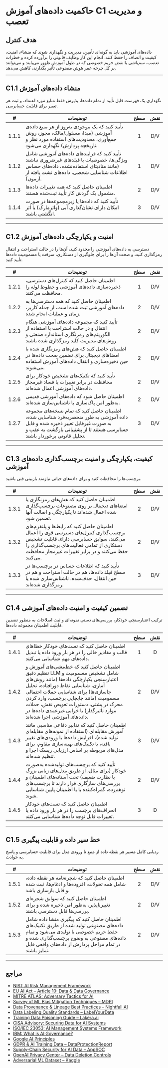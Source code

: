 # حاکمیت داده‌های آموزش C1 و مدیریت تعصب

## هدف کنترل

داده‌های آموزشی باید به گونه‌ای تأمین، مدیریت و نگهداری شوند که منشاء، امنیت، کیفیت و انصاف را حفظ کنند. انجام این کار وظایف قانونی را برآورده کرده و خطرات تعصب، سم‌پاشی یا نقض حریم خصوصی که در طول آموزش ظهور می‌یابند و می‌توانند بر کل چرخه عمر هوش مصنوعی تأثیر بگذارند، کاهش می‌دهد.

---

## C1.1 منشاء داده‌های آموزش

نگهداری یک فهرست قابل تأیید از تمام داده‌ها، پذیرش فقط منابع مورد اعتماد، و ثبت هر تغییر برای قابلیت حسابرسی.

|   #   | توضیحات                                                                                                                                                                                   | سطح | نقش |
| :---: | ----------------------------------------------------------------------------------------------------------------------------------------------------------------------------------------- | :-: | :-: |
| 1.1.1 | تأیید کنید که یک موجودی به‌روز از هر منبع داده‌ی آموزشی (مبدا، مسئول/مالک، مجوز، روش جمع‌آوری، محدودیت‌های استفاده مورد نظر و تاریخچه پردازش) نگهداری می‌شود.                             |  1  | D/V |
| 1.1.2 | تأیید کنید که فرایندهای داده‌های آموزشی شامل ویژگی‌ها، خصوصیات یا فیلدهای غیرضروری نباشند (مانند متادیتای استفاده‌نشده، داده‌های حساس اطلاعات شناسایی شخصی، داده‌های نشت یافته از آزمون). |  1  | D/V |
| 1.1.3 | اطمینان حاصل کنید که همه تغییرات داده‌ها مشمول یک گردش کار تأیید ثبت‌شده هستند.                                                                                                           |  2  | D/V |
| 1.1.4 | تأیید کنید که داده‌ها یا زیرمجموعه‌ها در صورت امکان دارای نشان‌گذاری آبی (واترمارک) یا اثر انگشتی باشند.                                                                                  |  3  | D/V |

---

## C1.2 امنیت و یکپارچگی داده‌های آموزش

دسترسی به داده‌های آموزشی را محدود کنید، آن‌ها را در حالت استراحت و انتقال رمزگذاری کنید، و صحت آن‌ها را برای جلوگیری از دستکاری، سرقت یا مسمومیت داده‌ها تأیید کنید.

|   #   | توضیحات                                                                                                                                                                                                | سطح | نقش |
| :---: | ------------------------------------------------------------------------------------------------------------------------------------------------------------------------------------------------------ | :-: | :-: |
| 1.2.1 | اطمینان حاصل کنید که کنترل‌های دسترسی، ذخیره‌سازی داده‌های آموزشی و خطوط لوله را محافظت می‌کنند.                                                                                                       |  1  | D/V |
| 1.2.2 | اطمینان حاصل کنید که همه دسترسی‌ها به داده‌های آموزشی ثبت شده است، از جمله کاربر، زمان و عملیات انجام شده.                                                                                             |  2  | D/V |
| 1.2.3 | تأیید کنید که مجموعه داده‌های آموزشی هنگام انتقال و در حالت استراحت با استفاده از الگوریتم‌های رمزنگاری استاندارد صنعتی و روش‌های مدیریت کلید رمزگذاری شده باشند.                                      |  2  | D/V |
| 1.2.4 | اطمینان حاصل کنید که هش‌های رمزنگاری شده یا امضاهای دیجیتال برای تضمین صحت داده‌ها در حین ذخیره‌سازی و انتقال داده‌های آموزش استفاده می‌شوند.                                                          |  2  | D/V |
| 1.2.5 | تأیید کنید که تکنیک‌های تشخیص خودکار برای محافظت در برابر تغییرات یا فساد غیرمجاز داده‌های آموزشی اعمال شده‌اند.                                                                                       |  2  | D/V |
| 1.2.6 | اطمینان حاصل شود که داده‌های آموزشی قدیمی به‌طور امن پاک‌سازی یا ناشناس‌سازی شده‌اند.                                                                                                                  |  2  | D/V |
| 1.2.7 | اطمینان حاصل کنید که تمام نسخه‌های مجموعه داده آموزشی به طور منحصربه‌فرد شناسایی شده، به صورت غیرقابل تغییر ذخیره شده و قابل حسابرسی هستند تا از پشتیبانی بازگشت به عقب و تحلیل قانونی برخوردار باشند. |  3  | D/V |

---

## C1.3 کیفیت، یکپارچگی و امنیت برچسب‌گذاری داده‌های آموزشی

برچسب‌ها را محافظت کنید و برای داده‌های حیاتی نیازمند بازبینی فنی باشید.

|   #   | توضیحات                                                                                                                                                                                                                         | سطح | نقش |
| :---: | ------------------------------------------------------------------------------------------------------------------------------------------------------------------------------------------------------------------------------- | :-: | :-: |
| 1.3.1 | اطمینان حاصل کنید که هش‌های رمزنگاری یا امضاهای دیجیتال بر روی مصنوعات برچسب‌گذاری شده اعمال شده‌اند تا یکپارچگی و اصالت آنها تضمین شود.                                                                                        |  2  | D/V |
| 1.3.2 | اطمینان حاصل کنید که رابط‌ها و پلتفرم‌های برچسب‌گذاری کنترل‌های دسترسی قوی را اعمال می‌کنند، سوابق حسابرسی دارای قابلیت تشخیص دستکاری از تمامی فعالیت‌های برچسب‌گذاری را حفظ می‌کنند و در برابر تغییرات غیرمجاز محافظت می‌کنند. |  2  | D/V |
| 1.3.3 | تأیید کنید که اطلاعات حساس در برچسب‌ها در سطح فیلد داده‌ها، هم در حالت استراحت و هم در حین انتقال، حذف‌شده، ناشناس‌سازی شده یا رمزگذاری شده‌اند.                                                                                |  3  | D/V |

---

## C1.4 تضمین کیفیت و امنیت داده‌های آموزشی

ترکیب اعتبارسنجی خودکار، بررسی‌های دستی نمونه‌ای و ثبت اصلاحات به منظور تضمین قابلیت اطمینان مجموعه داده‌ها.

|   #   | توضیحات                                                                                                                                                                                                                                                                                                                                                     | سطح | نقش |
| :---: | ----------------------------------------------------------------------------------------------------------------------------------------------------------------------------------------------------------------------------------------------------------------------------------------------------------------------------------------------------------- | :-: | :-: |
| 1.4.1 | اطمینان حاصل کنید که تست‌های خودکار خطاهای قالب و مقادیر خالی را در هر بار ورود داده یا تبدیل داده‌های مهم شناسایی می‌کنند.                                                                                                                                                                                                                                 |  1  |  D  |
| 1.4.2 | اطمینان حاصل کنید که خط‌مشی‌های آموزش و تنظیم دقیق LLM شامل تشخیص مسمومیت و اعتبارسنجی یکپارچگی داده‌ها (مانند روش‌های آماری، شناسایی نقاط دورافتاده، تحلیل جاسازی‌ها) برای شناسایی حملات احتمالی مسمومیت (مانند جابجایی برچسب، وارد کردن محرک در پشتی، دستورات تعویض نقش، حملات موارد تاثیرگذار) یا خرابی غیرعمدی داده‌ها در داده‌های آموزشی اجرا شده‌اند. |  2  | D/V |
| 1.4.3 | اطمینان حاصل کنید که تدابیر دفاعی مناسبی مانند آموزش مقابله‌ای (استفاده از نمونه‌های مقابله‌ای تولید شده)، افزایش داده‌ها با ورودی‌های تغییر یافته، یا تکنیک‌های بهینه‌سازی مقاوم، برای مدل‌های مربوطه بر اساس ارزیابی ریسک اجرا و تنظیم شده‌اند.                                                                                                           |  3  | D/V |
| 1.4.4 | تأیید کنید که برچسب‌های تولیدشده به‌صورت خودکار (برای مثال، از طریق مدل‌های زبانی بزرگ یا نظارت ضعیف) تحت آستانه‌های اطمینان و بررسی‌های سازگاری قرار دارند تا برچسب‌های توهم‌زده، گمراه‌کننده یا با اطمینان پایین شناسایی شوند.                                                                                                                            |  2  | D/V |
| 1.4.5 | اطمینان حاصل کنید که تست‌های خودکار انحراف‌های برچسب را در هر بار ورود داده یا تغییرات قابل توجه داده‌ها شناسایی می‌کنند.                                                                                                                                                                                                                                   |  3  |  D  |

---

## C1.5 خط سیر داده و قابلیت پیگیری

ردیابی کامل مسیر هر نقطه داده از منبع تا ورودی مدل برای قابلیت حسابرسی و پاسخ به حوادث.

|   #   | توضیحات                                                                                                                                                                                                                          | سطح | نقش |
| :---: | -------------------------------------------------------------------------------------------------------------------------------------------------------------------------------------------------------------------------------- | :-: | :-: |
| 1.5.1 | اطمینان حاصل کنید که شجره‌نامه هر نقطه داده، شامل همه تحولات، افزوده‌ها و ادغام‌ها، ثبت شده و قابل بازسازی باشد.                                                                                                                 |  2  | D/V |
| 1.5.2 | اطمینان حاصل کنید که سوابق شجره‌ای تغییرناپذیر، به‌طور امن ذخیره شده و برای بررسی‌ها قابل دسترسی باشند.                                                                                                                          |  2  | D/V |
| 1.5.3 | اطمینان حاصل کنید که پیگیری منشا داده شامل داده‌های مصنوعی تولید شده از طریق تکنیک‌های حفظ حریم خصوصی یا تولیدی می‌شود و تمام داده‌های مصنوعی به وضوح برچسب‌گذاری شده و در تمام مراحل پردازش از داده‌های واقعی قابل تمایز باشند. |  2  | D/V |

---

## مراجع

* [NIST AI Risk Management Framework](https://www.nist.gov/itl/ai-risk-management-framework)
* [EU AI Act – Article 10: Data & Data Governance](https://artificialintelligenceact.eu/article/10/)
* [MITRE ATLAS: Adversary Tactics for AI](https://atlas.mitre.org/)
* [Survey of ML Bias Mitigation Techniques – MDPI](https://www.mdpi.com/2673-6470/4/1/1)
* [Data Provenance & Lineage Best Practices – Nightfall AI](https://www.nightfall.ai/ai-security-101/data-provenance-and-lineage)
* [Data Labeling Quality Standards – LabelYourData](https://labelyourdata.com/articles/data-labeling-quality-and-how-to-measure-it)
* [Training Data Poisoning Guide – Lakera.ai](https://www.lakera.ai/blog/training-data-poisoning)
* [CISA Advisory: Securing Data for AI Systems](https://www.cisa.gov/news-events/cybersecurity-advisories/aa25-142a)
* [ISO/IEC 23053: AI Management Systems Framework](https://www.iso.org/sectors/it-technologies/ai)
* [IBM: What is AI Governance?](https://www.ibm.com/think/topics/ai-governance)
* [Google AI Principles](https://ai.google/principles/)
* [GDPR & AI Training Data – DataProtectionReport](https://www.dataprotectionreport.com/2024/08/recent-regulatory-developments-in-training-artificial-intelligence-ai-models-under-the-gdpr/)
* [Supply-Chain Security for AI Data – AppSOC](https://www.appsoc.com/blog/ai-is-the-new-frontier-of-supply-chain-security)
* [OpenAI Privacy Center – Data Deletion Controls](https://privacy.openai.com/policies?modal=take-control)
* [Adversarial ML Dataset – Kaggle](https://www.kaggle.com/datasets/cnrieiit/adversarial-machine-learning-dataset)


